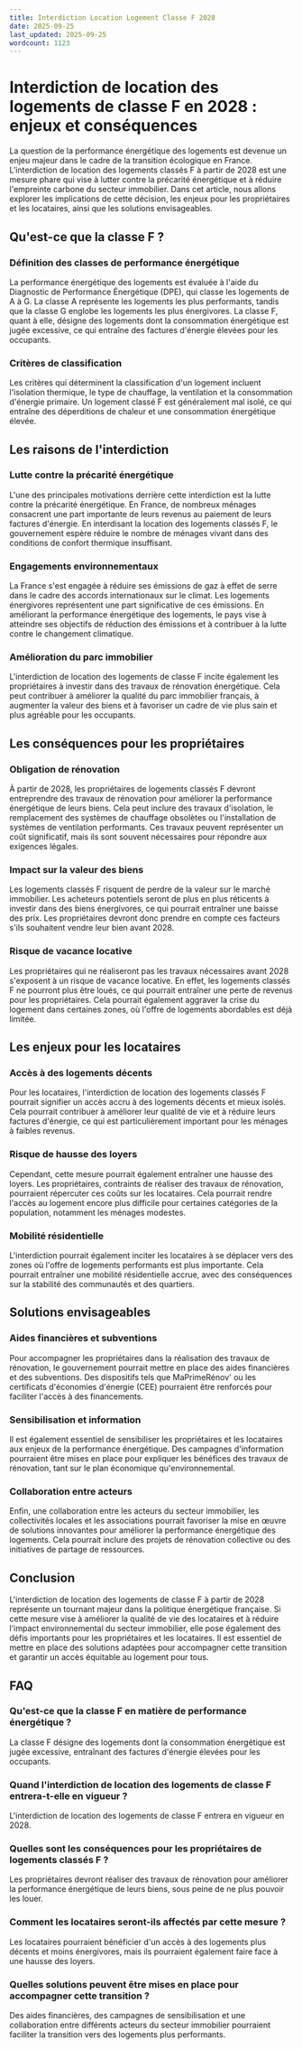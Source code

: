 ```yaml
---
title: Interdiction Location Logement Classe F 2028
date: 2025-09-25
last_updated: 2025-09-25
wordcount: 1123
---
```


# Interdiction de location des logements de classe F en 2028 : enjeux et conséquences

La question de la performance énergétique des logements est devenue un enjeu majeur dans le cadre de la transition écologique en France. L'interdiction de location des logements classés F à partir de 2028 est une mesure phare qui vise à lutter contre la précarité énergétique et à réduire l'empreinte carbone du secteur immobilier. Dans cet article, nous allons explorer les implications de cette décision, les enjeux pour les propriétaires et les locataires, ainsi que les solutions envisageables.

## Qu'est-ce que la classe F ?

### Définition des classes de performance énergétique

La performance énergétique des logements est évaluée à l'aide du Diagnostic de Performance Énergétique (DPE), qui classe les logements de A à G. La classe A représente les logements les plus performants, tandis que la classe G englobe les logements les plus énergivores. La classe F, quant à elle, désigne des logements dont la consommation énergétique est jugée excessive, ce qui entraîne des factures d'énergie élevées pour les occupants.

### Critères de classification

Les critères qui déterminent la classification d'un logement incluent l'isolation thermique, le type de chauffage, la ventilation et la consommation d'énergie primaire. Un logement classé F est généralement mal isolé, ce qui entraîne des déperditions de chaleur et une consommation énergétique élevée.

## Les raisons de l'interdiction

### Lutte contre la précarité énergétique

L'une des principales motivations derrière cette interdiction est la lutte contre la précarité énergétique. En France, de nombreux ménages consacrent une part importante de leurs revenus au paiement de leurs factures d'énergie. En interdisant la location des logements classés F, le gouvernement espère réduire le nombre de ménages vivant dans des conditions de confort thermique insuffisant.

### Engagements environnementaux

La France s'est engagée à réduire ses émissions de gaz à effet de serre dans le cadre des accords internationaux sur le climat. Les logements énergivores représentent une part significative de ces émissions. En améliorant la performance énergétique des logements, le pays vise à atteindre ses objectifs de réduction des émissions et à contribuer à la lutte contre le changement climatique.

### Amélioration du parc immobilier

L'interdiction de location des logements de classe F incite également les propriétaires à investir dans des travaux de rénovation énergétique. Cela peut contribuer à améliorer la qualité du parc immobilier français, à augmenter la valeur des biens et à favoriser un cadre de vie plus sain et plus agréable pour les occupants.

## Les conséquences pour les propriétaires

### Obligation de rénovation

À partir de 2028, les propriétaires de logements classés F devront entreprendre des travaux de rénovation pour améliorer la performance énergétique de leurs biens. Cela peut inclure des travaux d'isolation, le remplacement des systèmes de chauffage obsolètes ou l'installation de systèmes de ventilation performants. Ces travaux peuvent représenter un coût significatif, mais ils sont souvent nécessaires pour répondre aux exigences légales.

### Impact sur la valeur des biens

Les logements classés F risquent de perdre de la valeur sur le marché immobilier. Les acheteurs potentiels seront de plus en plus réticents à investir dans des biens énergivores, ce qui pourrait entraîner une baisse des prix. Les propriétaires devront donc prendre en compte ces facteurs s'ils souhaitent vendre leur bien avant 2028.

### Risque de vacance locative

Les propriétaires qui ne réaliseront pas les travaux nécessaires avant 2028 s'exposent à un risque de vacance locative. En effet, les logements classés F ne pourront plus être loués, ce qui pourrait entraîner une perte de revenus pour les propriétaires. Cela pourrait également aggraver la crise du logement dans certaines zones, où l'offre de logements abordables est déjà limitée.

## Les enjeux pour les locataires

### Accès à des logements décents

Pour les locataires, l'interdiction de location des logements classés F pourrait signifier un accès accru à des logements décents et mieux isolés. Cela pourrait contribuer à améliorer leur qualité de vie et à réduire leurs factures d'énergie, ce qui est particulièrement important pour les ménages à faibles revenus.

### Risque de hausse des loyers

Cependant, cette mesure pourrait également entraîner une hausse des loyers. Les propriétaires, contraints de réaliser des travaux de rénovation, pourraient répercuter ces coûts sur les locataires. Cela pourrait rendre l'accès au logement encore plus difficile pour certaines catégories de la population, notamment les ménages modestes.

### Mobilité résidentielle

L'interdiction pourrait également inciter les locataires à se déplacer vers des zones où l'offre de logements performants est plus importante. Cela pourrait entraîner une mobilité résidentielle accrue, avec des conséquences sur la stabilité des communautés et des quartiers.

## Solutions envisageables

### Aides financières et subventions

Pour accompagner les propriétaires dans la réalisation des travaux de rénovation, le gouvernement pourrait mettre en place des aides financières et des subventions. Des dispositifs tels que MaPrimeRénov' ou les certificats d'économies d'énergie (CEE) pourraient être renforcés pour faciliter l'accès à des financements.

### Sensibilisation et information

Il est également essentiel de sensibiliser les propriétaires et les locataires aux enjeux de la performance énergétique. Des campagnes d'information pourraient être mises en place pour expliquer les bénéfices des travaux de rénovation, tant sur le plan économique qu'environnemental.

### Collaboration entre acteurs

Enfin, une collaboration entre les acteurs du secteur immobilier, les collectivités locales et les associations pourrait favoriser la mise en œuvre de solutions innovantes pour améliorer la performance énergétique des logements. Cela pourrait inclure des projets de rénovation collective ou des initiatives de partage de ressources.

## Conclusion

L'interdiction de location des logements de classe F à partir de 2028 représente un tournant majeur dans la politique énergétique française. Si cette mesure vise à améliorer la qualité de vie des locataires et à réduire l'impact environnemental du secteur immobilier, elle pose également des défis importants pour les propriétaires et les locataires. Il est essentiel de mettre en place des solutions adaptées pour accompagner cette transition et garantir un accès équitable au logement pour tous.

## FAQ

### Qu'est-ce que la classe F en matière de performance énergétique ?

La classe F désigne des logements dont la consommation énergétique est jugée excessive, entraînant des factures d'énergie élevées pour les occupants.

### Quand l'interdiction de location des logements de classe F entrera-t-elle en vigueur ?

L'interdiction de location des logements de classe F entrera en vigueur en 2028.

### Quelles sont les conséquences pour les propriétaires de logements classés F ?

Les propriétaires devront réaliser des travaux de rénovation pour améliorer la performance énergétique de leurs biens, sous peine de ne plus pouvoir les louer.

### Comment les locataires seront-ils affectés par cette mesure ?

Les locataires pourraient bénéficier d'un accès à des logements plus décents et moins énergivores, mais ils pourraient également faire face à une hausse des loyers.

### Quelles solutions peuvent être mises en place pour accompagner cette transition ?

Des aides financières, des campagnes de sensibilisation et une collaboration entre différents acteurs du secteur immobilier pourraient faciliter la transition vers des logements plus performants.